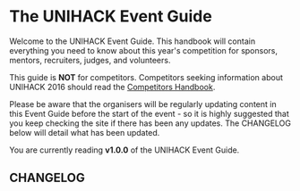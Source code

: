 # The UNIHACK Event Guide

Welcome to the UNIHACK Event Guide. This handbook will contain everything you need to know about this year's competition for sponsors, mentors, recruiters, judges, and volunteers.

This guide is **NOT** for competitors. Competitors seeking information about UNIHACK 2016 should read the [Competitors Handbook](http://handbook.unihack.net).

Please be aware that the organisers will be regularly updating content in this Event Guide before the start of the event - so it is highly suggested that you keep checking the site if there has been any updates. The CHANGELOG below will detail what has been updated.

You are currently reading **v1.0.0** of the UNIHACK Event Guide.

## CHANGELOG
